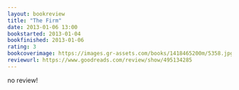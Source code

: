 ```yaml
---
layout: bookreview
title: "The Firm"
date: 2013-01-06 13:00
bookstarted: 2013-01-04
bookfinished: 2013-01-06
rating: 3
bookcoverimage: https://images.gr-assets.com/books/1418465200m/5358.jpg
reviewurl: https://www.goodreads.com/review/show/495134285
---
```


no review!
